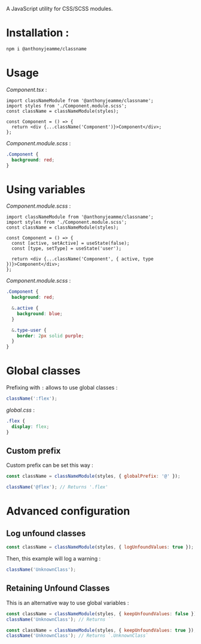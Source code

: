 A JavaScript utility for CSS/SCSS modules.

# Installation :

```bash
npm i @anthonyjeamme/classname
```

# Usage

_Component.tsx_ :

```tsx
import classNameModule from '@anthonyjeamme/classname';
import styles from './Component.module.scss';
const className = classNameModule(styles);

const Component = () => {
  return <div {...className('Component')}>Component</div>;
};
```

_Component.module.scss_ :

```scss
.Component {
  background: red;
}
```

# Using variables

_Component.module.scss_ :

```tsx
import classNameModule from '@anthonyjeamme/classname';
import styles from './Component.module.scss';
const className = classNameModule(styles);

const Component = () => {
  const [active, setActive] = useState(false);
  const [type, setType] = useState('user');

  return <div {...className('Component', { active, type })}>Component</div>;
};
```

_Component.module.scss_ :

```scss
.Component {
  background: red;

  &.active {
    background: blue;
  }

  &.type-user {
    border: 2px solid purple;
  }
}
```

# Global classes

Prefixing with `:` allows to use global classes :

```js
className(':flex');
```

_global.css_ :

```css
.flex {
  display: flex;
}
```

## Custom prefix

Custom prefix can be set this way :

```js
const className = classNameModule(styles, { globalPrefix: '@' });

className('@flex'); // Returns '.flex'
```

# Advanced configuration

## Log unfound classes

```js
const className = classNameModule(styles, { logUnfoundValues: true });
```

Then, this example will log a warning :

```js
className('UnknownClass');
```

## Retaining Unfound Classes

This is an alternative way to use global variables :

```js
const className = classNameModule(styles, { keepUnfoundValues: false });
className('UnknownClass'); // Returns ``
```

```js
const className = classNameModule(styles, { keepUnfoundValues: true });
className('UnknownClass'); // Returns `.UnknownClass`
```
